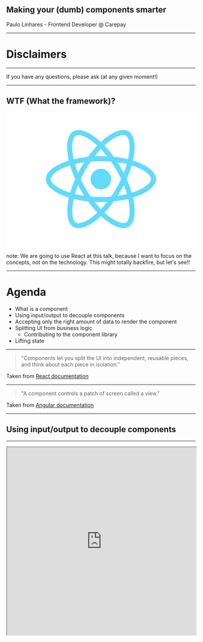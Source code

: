## Making your (dumb) components smarter

Paulo Linhares - Frontend Developer @ Carepay

---

# Disclaimers

---

If you have any questions, please ask (at any given moment!)

---

## WTF (What the framework)?

![React logo](assets/logo.svg)

note: We are going to use React at this talk, because I want to focus on the concepts, not on the technology. This might totally backfire, but let's see!!

---

# Agenda

- What is a component
- Using input/output to decouple components
- Accepting only the right amount of data to render the component
- Splitting UI from business logic
  - Contributing to the component library
- Lifting state

---

> "Components let you split the UI into independent, reusable pieces, and think about each piece in isolation."

Taken from [React documentation](https://reactjs.org/docs/components-and-props.html)

---

> "A component controls a patch of screen called a view."

Taken from [Angular documentation](https://angular.io/guide/architecture-components)

---

## Using input/output to decouple components

---

<iframe src="http://localhost:3000/addUser" width="100%" height="500px">

---

```jsx
function UserForm() {
  return (
    <form
      onSubmit={e => {
        saveUser({ username, password });
      }}
    >
      {/* ommitted for breivity */}
    </form>
  );
}
```

---

What happens if I want to reuse this component on a different page? (e.g: login or edit user)

---

```javascript
saveUser({ username, password });
```

note: Talk about coupling and how does this line makes this component coupled to the "add new user" use case

---

What can we do to remove the coupling?

---

```jsx
export default function UserForm({ onSubmit }) {
  return (
    <form
      onSubmit={e => {
        onSubmit({ username, password });
      }}
    >
      {/* ommitted for breivity */}
    </form>
  );
}
```

---

```jsx
<UserForm onSubmit={editUser} />
```

```jsx
<UserForm onSubmit={saveUser} />)
```

---

## Accepting only the right amount of data to render the component

---

Think about your interfaces

![MGM Lion](assets/interfaces.png)

---

Interface: The way something interacts with the outside world. Also a way to abstract complexity

---

<iframe src="http://localhost:3000/video/dQw4w9WgXcQ" width="100%" height="500px">

---

```jsx
export default function VideoPage({ match }) {
  const { videoId } = match.params;
  return (
    <>
      <h1>YoutubeVideo</h1>
      <br />
      <YoutubeVideo videoId={videoId} />
      <br />
      <h1>YoutubeVideoWithRoute</h1>
      <br />
      <YoutubeVideoWithRoute route={match} />
    </>
  );
}
```

---

```jsx
export default function YoutubeVideoWithRoute({ route }) {
  const { videoId } = route.params;
  return (
    <iframe
      title="youtube"
      width="560"
      height="315"
      src={`https://www.youtube.com/embed/${videoId}`}
      frameBorder="0"
      allow="accelerometer; autoplay; encrypted-media; gyroscope; picture-in-picture"
      allowFullScreen
    />
  );
}
```

---

```jsx
export default function YoutubeVideo({ videoId }) {
  return (
    <iframe
      title="youtube"
      width="560"
      height="315"
      src={`https://www.youtube.com/embed/${videoId}`}
      frameBorder="0"
      allow="accelerometer; autoplay; encrypted-media; gyroscope; picture-in-picture"
      allowFullScreen
    />
  );
}
```

---

## Some tips:

- Try to avoid changing the data type of your inputs
- If you only use a part of an object, accept that part as input
- Less logic means less bugs
- A well defined interface is a great starting point (and helps refactoring)

note: Remember those are general rules, there might be exceptions!

---

## Splitting UI from business logic

---

It's easier to change the look & feel of your application when the business logic is not entangled to it

---

Dumb components are sometimes called presentational components (for a reason)

---

Third time is the charm! - Contribute to the component library

---

## Lifting state

![Do you even lift breh?](assets/lift.webp)

---

!["If you don't think managing state is tricky, consider the fact that 80% of all problems in all complex systems are fixed by rebooting."](assets/state.jpg)

---

Pure components are easier to test, faster\* and less succeptible to bugs

---

It's usually a good idea to keep your state logic on your smart components (although not always possible)

---

Example: Instagram followers/following list

---

```jsx
function FollowersList() {
  const [followers, setFollowers] = useState([]);
  useEffect(async () => {
    const followers = 
      await fetch("api.instagram.com/followers");

    setFollowers(followers);
  }, []);

  return (
    <ul>
      {followers.map(follower => (
        <li>{follower.name}</li>
      ))}
    </ul>
  );
}
```

---

```jsx
function FollowingList() {
  const [following, setFollowing] = useState([]);
  useEffect(async () => {
    const following = 
      await fetch("api.instagram.com/following");

    setFollowing(following);
  }, []);

  return (
    <ul>
      {following.map(follower => (
        <li>{follower.name}</li>
      ))}
    </ul>
  );
}
```

---

## Time to lift!

---

```jsx
function UserList({ users }) {
  return (
    <ul>
      {users.map(user => (
        <li>{user.name}</li>
      ))}
    </ul>
  );
}
```

---

```jsx
function FollowersList() {
  const [followers, setFollowers] = useState([]);
  useEffect(async () => {
    const followers = 
      await fetch("api.instagram.com/followers");

    setFollowers(followers);
  }, []);

  return <UserList users={followers} />;
}
```

---

```jsx
function FollowingList() {
  const [following, setFollowing] = useState([]);
  useEffect(async () => {
    const following = 
      await fetch("api.instagram.com/following");

    setFollowing(following);
  }, []);

  return <UserList users={following} />;
}
```

---

## Advantages

- `<UserList>` is easily testable with mock data because it does not have any business logic

- We can change the look & feel of the followers and following lists by only changing 1 file

- We can change how the list is rendered in one of the 2 pages by replacing `<UserList>` with another component with the same _interface_

- Each of the 3 components has their own clear responsibility (yay, no docs!)

---

## Thank you!

![T.Hanks](assets/thanks.gif)

Twitter/Github

@paulitolinhares
